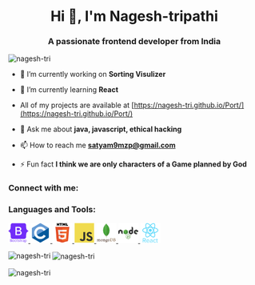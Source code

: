 <h1 align="center">Hi 👋, I'm Nagesh-tripathi</h1>
<h3 align="center">A passionate frontend developer from India</h3>

<p align="left"> <img src="https://komarev.com/ghpvc/?username=nagesh-tri&label=Profile%20views&color=0e75b6&style=flat" alt="nagesh-tri" /> </p>

- 🔭 I’m currently working on **Sorting Visulizer**

- 🌱 I’m currently learning **React**

- All of my projects are available at [https://nagesh-tri.github.io/Port/](https://nagesh-tri.github.io/Port/)

- 💬 Ask me about **java, javascript, ethical hacking**

- 📫 How to reach me **satyam9mzp@gmail.com**

- ⚡ Fun fact **I think we are only characters of a Game planned by God**

<h3 align="left">Connect with me:</h3>
<p align="left">
</p>

<h3 align="left">Languages and Tools:</h3>
<p align="left"> <a href="https://getbootstrap.com" target="_blank" rel="noreferrer"> <img src="https://raw.githubusercontent.com/devicons/devicon/master/icons/bootstrap/bootstrap-plain-wordmark.svg" alt="bootstrap" width="40" height="40"/> </a> <a href="https://www.cprogramming.com/" target="_blank" rel="noreferrer"> <img src="https://raw.githubusercontent.com/devicons/devicon/master/icons/c/c-original.svg" alt="c" width="40" height="40"/> </a> <a href="https://www.w3.org/html/" target="_blank" rel="noreferrer"> <img src="https://raw.githubusercontent.com/devicons/devicon/master/icons/html5/html5-original-wordmark.svg" alt="html5" width="40" height="40"/> </a> <a href="https://developer.mozilla.org/en-US/docs/Web/JavaScript" target="_blank" rel="noreferrer"> <img src="https://raw.githubusercontent.com/devicons/devicon/master/icons/javascript/javascript-original.svg" alt="javascript" width="40" height="40"/> </a> <a href="https://www.mongodb.com/" target="_blank" rel="noreferrer"> <img src="https://raw.githubusercontent.com/devicons/devicon/master/icons/mongodb/mongodb-original-wordmark.svg" alt="mongodb" width="40" height="40"/> </a> <a href="https://nodejs.org" target="_blank" rel="noreferrer"> <img src="https://raw.githubusercontent.com/devicons/devicon/master/icons/nodejs/nodejs-original-wordmark.svg" alt="nodejs" width="40" height="40"/> </a> <a href="https://reactjs.org/" target="_blank" rel="noreferrer"> <img src="https://raw.githubusercontent.com/devicons/devicon/master/icons/react/react-original-wordmark.svg" alt="react" width="40" height="40"/> </a> </p>

<p><img align="left" src="https://github-readme-stats.vercel.app/api/top-langs?username=nagesh-tri&show_icons=true&locale=en&layout=compact" alt="nagesh-tri" /></p>

<p>&nbsp;<img align="center" src="https://github-readme-stats.vercel.app/api?username=nagesh-tri&show_icons=true&locale=en" alt="nagesh-tri" /></p>

<p><img align="center" src="https://github-readme-streak-stats.herokuapp.com/?user=nagesh-tri&" alt="nagesh-tri" /></p>

